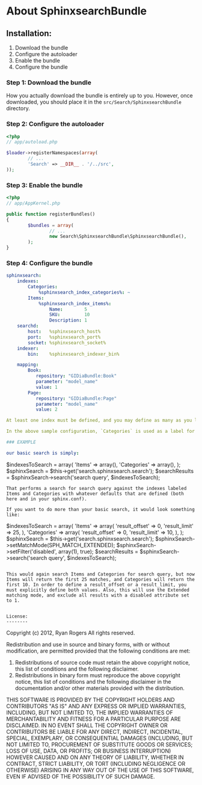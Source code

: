 About SphinxsearchBundle
===================

Installation:
-------------

1. Download the bundle
2. Configure the autoloader
3. Enable the bundle
4. Configure the bundle

### Step 1: Download the bundle

How you actually download the bundle is entirely up to you.  However, once downloaded, you should place it in the `src/Search/SphinxsearchBundle` directory.

### Step 2: Configure the autoloader

``` php
<?php
// app/autoload.php

$loader->registerNamespaces(array(
        // ...
        'Search' => __DIR__ . '/../src',
));
```

### Step 3: Enable the bundle

``` php
<?php
// app/AppKernel.php

public function registerBundles()
{
        $bundles = array(
                // ...
                new Search\SphinxsearchBundle\SphinxsearchBundle(),
        );
}
```

### Step 4: Configure the bundle

``` yaml
sphinxsearch:
    indexes:
        Categories:
            %sphinxsearch_index_categories%: ~
        Items:
            %sphinxsearch_index_items%:
                Name:        5
                SKU:         10
                Description: 1
    searchd:
        host:   %sphinxsearch_host%
        port:   %sphinxsearch_port%
        socket: %sphinxsearch_socket%
    indexer:
        bin:    %sphinxsearch_indexer_bin%

    mapping:
        Book:
           repository: "GIDiaBundle:Book"
           parameter: "model_name"
           value: 1
        Page:
           repository: "GIDiaBundle:Page"
           parameter: "model_name"
           value: 2

At least one index must be defined, and you may define as many as you like.

In the above sample configuration, `Categories` is used as a label for the index named `%sphinxsearch_index_categories%` (as defined in your `sphinx.conf`).  This allows you to avoid having to hard code raw index names inside of your code.  You can also optionally define field weights to be applied when searching.  In the case of the `Items` index, `Description` has a low weight, while `SKU` is weighted significantly higher.

### EXAMPLE

our basic search is simply:
```
$indexesToSearch = array(
  'Items' => array(),
  'Categories' => array(),
);
$sphinxSearch = $this->get('search.sphinxsearch.search');
$searchResults = $sphinxSearch->search('search query', $indexesToSearch);

```
That performs a search for search query against the indexes labeled Items and Categories with whatever defaults that are defined (both here and in your sphinx.conf).

If you want to do more than your basic search, it would look something like:
```
$indexesToSearch = array(
  'Items' => array(
    'result_offset' => 0,
    'result_limit' => 25,
  ),
  'Categories' => array(
    'result_offset' => 0,
    'result_limit' => 10,
  ),
);
$sphinxSearch = $this->get('search.sphinxsearch.search');
$sphinxSearch->setMatchMode(SPH_MATCH_EXTENDED);
$sphinxSearch->setFilter('disabled', array(1), true);
$searchResults = $sphinxSearch->search('search query', $indexesToSearch);
```

This would again search Items and Categories for search query, but now Items will return the first 25 matches, and Categories will return the first 10. In order to define a result_offset or a result_limit, you must explicitly define both values. Also, this will use the Extended matching mode, and exclude all results with a disabled attribute set to 1.


License:
--------

```
Copyright (c) 2012, Ryan Rogers
All rights reserved.

Redistribution and use in source and binary forms, with or without
modification, are permitted provided that the following conditions are met: 

1. Redistributions of source code must retain the above copyright notice, this
   list of conditions and the following disclaimer. 
2. Redistributions in binary form must reproduce the above copyright notice,
   this list of conditions and the following disclaimer in the documentation
   and/or other materials provided with the distribution. 

THIS SOFTWARE IS PROVIDED BY THE COPYRIGHT HOLDERS AND CONTRIBUTORS "AS IS" AND
ANY EXPRESS OR IMPLIED WARRANTIES, INCLUDING, BUT NOT LIMITED TO, THE IMPLIED
WARRANTIES OF MERCHANTABILITY AND FITNESS FOR A PARTICULAR PURPOSE ARE
DISCLAIMED. IN NO EVENT SHALL THE COPYRIGHT OWNER OR CONTRIBUTORS BE LIABLE FOR
ANY DIRECT, INDIRECT, INCIDENTAL, SPECIAL, EXEMPLARY, OR CONSEQUENTIAL DAMAGES
(INCLUDING, BUT NOT LIMITED TO, PROCUREMENT OF SUBSTITUTE GOODS OR SERVICES;
LOSS OF USE, DATA, OR PROFITS; OR BUSINESS INTERRUPTION) HOWEVER CAUSED AND
ON ANY THEORY OF LIABILITY, WHETHER IN CONTRACT, STRICT LIABILITY, OR TORT
(INCLUDING NEGLIGENCE OR OTHERWISE) ARISING IN ANY WAY OUT OF THE USE OF THIS
SOFTWARE, EVEN IF ADVISED OF THE POSSIBILITY OF SUCH DAMAGE.
```
